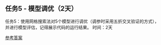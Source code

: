 ## 任务5 - 模型调优（2天）
任务5：使用网格搜索法对5个模型进行调优（调参时采用五折交叉验证的方式），并进行模型评估，记得展示代码的运行结果。 时间：2天


[参考答案](./../参考答案)